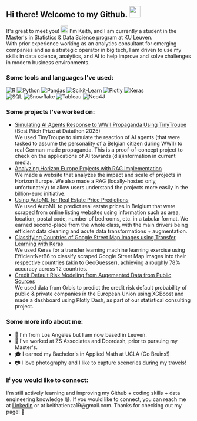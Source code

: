 <h2>Hi there! Welcome to my Github. <img src="https://emojis.slackmojis.com/emojis/images/1643514936/9579/blob_excited.gif?1643514936" width="30"/> </h2>

<p>It's great to meet you! <img src="https://emojis.slackmojis.com/emojis/images/1643514069/259/handshake.png?1643514069" width="20"/> I'm Keith, and I am currently a student in the Master's in Statistics & Data Science program at KU Leuven. 
</br> With prior experience working as an analytics consultant for emerging companies and as a strategic operator in big tech, I am driven to use my skills in data science, analytics, and AI to help improve and solve challenges in modern business environments. </p>

<h3>Some tools and languages I've used:</h3>
<p>
<img alt="R" src="https://img.shields.io/badge/r-%23276DC3.svg?style=for-the-badge&logo=r&logoColor=white"/> 
<img alt="Python" src="https://img.shields.io/badge/python-3670A0?style=for-the-badge&logo=python&logoColor=ffdd54"/>
<img alt="Pandas" src="https://img.shields.io/badge/pandas-%23150458.svg?style=for-the-badge&logo=pandas&logoColor=white"/>
<img alt="Scikit-Learn" src="https://img.shields.io/badge/scikit--learn-%23F7931E.svg?style=for-the-badge&logo=scikit-learn&logoColor=white"/>
<img alt="Plotly" src="https://img.shields.io/badge/Plotly-%233F4F75.svg?style=for-the-badge&logo=plotly&logoColor=white"/>
<img alt="Keras" src="https://img.shields.io/badge/Keras-%23D00000.svg?style=for-the-badge&logo=Keras&logoColor=white"/>
</br>
<img alt="SQL" src="https://img.shields.io/badge/PostgreSQL-316192?style=for-the-badge&logo=postgresql&logoColor=white"/>
<img alt="Snowflake" src="https://img.shields.io/badge/snowflake-%2329B5E8.svg?style=for-the-badge&logo=snowflake&logoColor=white"/>
<img alt="Tableau" src="https://img.shields.io/badge/Tableau-E97627?style=for-the-badge&logo=Tableau&logoColor=white"/>
<img alt="Neo4J" src="https://img.shields.io/badge/Neo4j-018bff?style=for-the-badge&logo=neo4j&logoColor=white"/>
</p>

<h3>Some projects I've worked on:</h3>
<ul>
  <li>
    <a href="https://github.com/keithenza/WWI-Poster-Analysis-Datathon">Simulating AI Agents Response to WWII Propaganda Using TinyTroupe</a> (Best Pitch Prize at Datathon 2025)
    <br/>
    We used TinyTroupe to simulate the reaction of AI agents (that were tasked to assume the personality of a Belgian citizen during WWII) to real German-made propaganda. This is a proof-of-concept project to check on the applications of AI towards (dis)information in current media. 
  </li>
  <li>
    <a href="https://github.com/keithenza/Horizon-Europe-MDA">Analyzing Horizon Europe Projects with RAG Implementation</a>
    <br/>
    We made a website that analyzes the impact and scale of projects in Horizon Europe. We also made a RAG (locally-hosted only, unfortunately) to allow users understand the projects more easily in the billion-euro initiative.
  </li>
  <li>
    <a href="https://github.com/keithenza/Advanced-Analytics-Assignments/tree/main/Assignment%201">Using AutoML for Real Estate Price Predictions</a>
    <br/>
    We used AutoML to predict real estate prices in Belgium that were scraped from online listing websites using information such as area, location, postal code, number of bedrooms, etc. in a tabular format. We earned second-place from the whole class, with the main drivers being efficient data cleaning and acute data transformations + augmentation.
  </li>
  <li>
    <a href="https://github.com/keithenza/Advanced-Analytics-Assignments/tree/main/Assignment%202/notebooks">Classifying Countries of Google Street Map Images using Transfer Learning with Keras</a>
    <br/>
    We used Keras for a transfer learning machine learning exercise using EfficientNetB6 to classify scraped Google Street Map images into their respective countries (akin to GeoGuesser), achieving a roughly 78% accuracy across 12 countries.
  </li>
    <li>
    <a href="https://github.com/keithenza/credit-default-risk-modeling">Credit Default Risk Modeling from Augemented Data from Public Sources</a>
    <br/>
    We used data from Orbis to predict the credit risk default probability of public & private companies in the European Union using XGBoost and made a dashboard using Plotly Dash, as part of our statistical consulting project.
  </li>
</ul>


<h3>Some more info about me:</h3>
<ul>
  <li>🌴 I'm from Los Angeles but I am now based in Leuven.</li>
  <li>💼 I've worked at ZS Associates and Doordash, prior to pursuing my Master's.</li>
  <li>🎓 I earned my Bachelor's in Applied Math at UCLA (Go Bruins!)</li>
  <li>📷 I love photography and I like to capture sceneries during my travels!</li>
</ul>

<h3>If you would like to connect:</h3>
I'm still actively learning and improving my Github + coding skills + data engineering knowledge 😅. If you would like to connect, you can reach me at <a href="https://www.linkedin.com/in/keithatienza/">LinkedIn</a> or at keithatienza19@gmail.com. Thanks for checking out my page! 🤙
